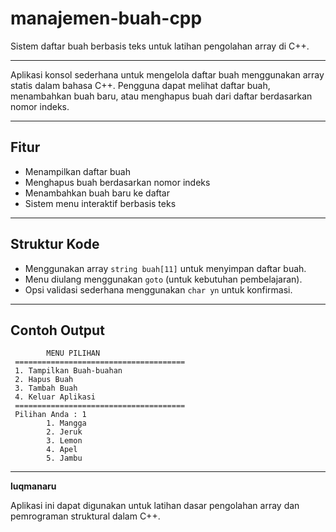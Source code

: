# manajemen-buah-cpp
Sistem daftar buah berbasis teks untuk latihan pengolahan array di C++.

---

Aplikasi konsol sederhana untuk mengelola daftar buah menggunakan array statis dalam bahasa C++. Pengguna dapat melihat daftar buah, menambahkan buah baru, atau menghapus buah dari daftar berdasarkan nomor indeks.

---

## Fitur

* Menampilkan daftar buah
* Menghapus buah berdasarkan nomor indeks
* Menambahkan buah baru ke daftar
* Sistem menu interaktif berbasis teks

---

## Struktur Kode

* Menggunakan array `string buah[11]` untuk menyimpan daftar buah.
* Menu diulang menggunakan `goto` (untuk kebutuhan pembelajaran).
* Opsi validasi sederhana menggunakan `char yn` untuk konfirmasi.

---

## Contoh Output

```
        MENU PILIHAN
 ======================================
 1. Tampilkan Buah-buahan  
 2. Hapus Buah  
 3. Tambah Buah
 4. Keluar Aplikasi  
 ======================================
 Pilihan Anda : 1
        1. Mangga
        2. Jeruk
        3. Lemon
        4. Apel
        5. Jambu
```

---

**luqmanaru**

Aplikasi ini dapat digunakan untuk latihan dasar pengolahan array dan pemrograman struktural dalam C++.
